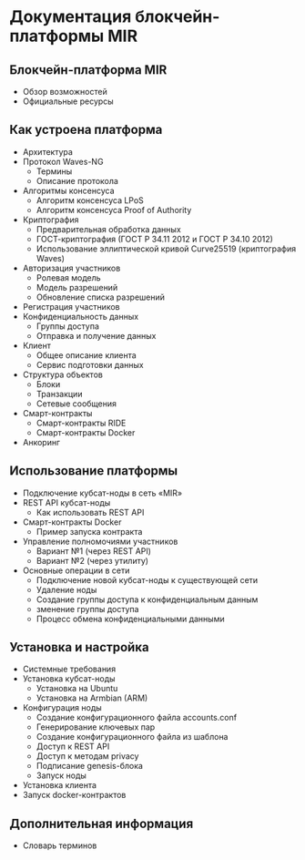 # Документация блокчейн-платформы MIR
## Блокчейн-платформа MIR

* Обзор возможностей
* Официальные ресурсы

## Как устроена платформа
* Архитектура
* Протокол Waves-NG
  - Термины
  - Описание протокола
* Алгоритмы консенсуса
  - Алгоритм консенсуса LPoS
  - Алгоритм консенсуса Proof of Authority
* Криптография
  - Предварительная обработка данных
  - ГОСТ-криптография (ГОСТ Р 34.11 2012 и ГОСТ Р 34.10 2012)
  - Использование эллиптической кривой Curve25519 (криптография Waves)
* Авторизация участников
  - Ролевая модель
  - Модель разрешений
  - Обновление списка разрешений
* Регистрация участников
* Конфиденциальность данных
  - Группы доступа
  - Отправка и получение данных
* Клиент
  - Общее описание клиента
  - Сервис подготовки данных
* Структура объектов
  - Блоки
  - Транзакции
  - Сетевые сообщения
* Смарт-контракты
  - Смарт-контракты RIDE
  - Cмарт-контракты Docker
* Анкоринг

## Использование платформы
* Подключение кубсат-ноды в сеть «MIR»
* REST API кубсат-ноды
  - Как использовать REST API
* Смарт-контракты Docker
  - Пример запуска контракта
* Управление полномочиями участников
  - Вариант №1 (через REST API)
  - Вариант №2 (через утилиту)
* Основные операции в сети
  - Подключение новой кубсат-ноды к существующей сети
  - Удаление ноды
  - Создание группы доступа к конфиденциальным данным
  - зменение группы доступа
  - Процесс обмена конфиденциальными данными

## Установка и настройка
* Системные требования
* Установка кубсат-ноды
  - Установка на Ubuntu
  - Установка на Armbian (ARM)
* Конфигурация ноды
  - Создание конфигурационного файла accounts.conf
  - Генерирование ключевых пар
  - Создание конфигурационного файла из шаблона
  - Доступ к REST API
  - Доступ к методам privacy
  - Подписание genesis-блока
  - Запуск ноды
* Установка клиента
* Запуск docker-контрактов

## Дополнительная информация
* Словарь терминов
